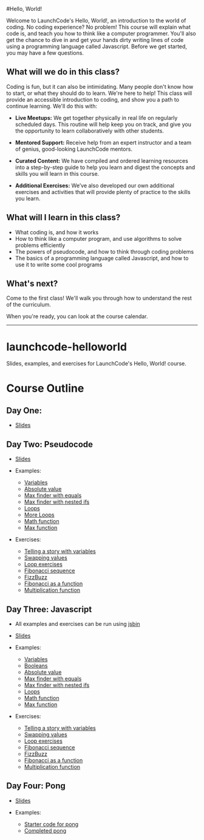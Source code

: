 #Hello, World!

Welcome to LaunchCode's Hello, World!, an introduction to the world of coding. No coding experience? No problem! This course will explain what code is, and teach you how to think like a computer programmer. You'll also get the chance to dive in and get your hands dirty writing lines of code using a programming language called Javascript. Before we get started, you may have a few questions.

## What will we do in this class?

Coding is fun, but it can also be intimidating. Many people don't know how to start, or what they should do to learn. We're here to help! This class will provide an accessible introduction to coding, and show you a path to continue learning. We'll do this with:

* **Live Meetups:** We get together physically in real life on regularly scheduled days. This routine will help keep you on track, and give you the opportunity to learn collaboratively with other students.

* **Mentored Support:** Receive help from an expert instructor and a team of genius, good-looking LaunchCode mentors.

* **Curated Content:** We have compiled and ordered learning resources into a step-by-step guide to help you learn and digest the concepts and skills you will learn in this course. 

* **Additional Exercises:** We’ve also developed our own additional exercises and activities that will provide plenty of practice to the skills you learn.

## What will I learn in this class?
* What coding is, and how it works
* How to think like a computer program, and use algorithms to solve problems efficiently
* The powers of pseudocode, and how to think through coding problems
* The basics of a programming language called Javascript, and how to use it to write some cool programs

## What's next?

Come to the first class! We'll walk you through how to understand the rest of the curriculum. 

When you're ready, you can look at the course calendar.

***

# launchcode-helloworld
Slides, examples, and exercises for LaunchCode's Hello, World! course.

# Course Outline

## Day One:

* [Slides](Slides/HelloWorld1.pdf)

## Day Two: Pseudocode

* [Slides](Slides/pseudocode.pdf)

* Examples:

  * [Variables](Examples/PseudoCode/Variables.txt)
  * [Absolute value](Examples/PseudoCode/AbsoluteValue.txt)
  * [Max finder with equals](Examples/PseudoCode/MaxWithEquals.txt)
  * [Max finder with nested ifs](Examples/PseudoCode/MaxNested.txt)
  * [Loops](Examples/PseudoCode/Loops.txt)
  * [More Loops](Examples/PseudoCode/forLoopExample.txt)
  * [Math function](Examples/PseudoCode/mathFunction.txt)
  * [Max function](Examples/PseudoCode/maxFunction.txt)

* Exercises:

  * [Telling a story with variables](Exercises/PseudoCode/story.txt)
  * [Swapping values](Exercises/PseudoCode/swap.txt)
  * [Loop exercises](Exercises/PseudoCode/loopexercises.txt)
  * [Fibonacci sequence](Exercises/PseudoCode/fibonacci.txt)
  * [FizzBuzz](Exercises/PseudoCode/fizzbuzz.txt)
  * [Fibonacci as a function](Exercises/PseudoCode/fibonaccifunc.txt)
  * [Multiplication function](Exercises/PseudoCode/mult.txt)
  
## Day Three: Javascript

* All examples and exercises can be run using [jsbin](http://jsbin.com)

* [Slides](Slides/javascript.pdf)

* Examples:

  * [Variables](Examples/JavaScript/Variables.js) 
  * [Booleans](Examples/JavaScript/Booleans.js)
  * [Absolute value](Examples/JavaScript/AbsoluteValue.js)
  * [Max finder with equals](Examples/JavaScript/MaxWithEquals.js)
  * [Max finder with nested ifs](Examples/JavaScript/MaxNested.js)
  * [Loops](Examples/JavaScript/Loops.js)
  * [Math function](Examples/JavaScript/mathfunction.js)
  * [Max function](Examples/JavaScript/maxFunction.js)

* Exercises:

  * [Telling a story with variables](Exercises/javascript/story.js)
  * [Swapping values](Exercises/javascript/swap.js)
  * [Loop exercises](Exercises/javascript/loopexercises.js)
  * [Fibonacci sequence](Exercises/javascript/fibonacci.js)
  * [FizzBuzz](Exercises/javascript/fizzbuzz.js)
  * [Fibonacci as a function](Exercises/javascript/fibonaccifunc.js)
  * [Multiplication function](Exercises/javascript/mult.js)
  
## Day Four: Pong

* [Slides](Slides/pong.pdf)

* Examples:

	* [Starter code for pong](https://jsfiddle.net/dsshook/uh70vax8/)
	* [Completed pong](http://jsfiddle.net/dsshook/0Lj82xqm/)
